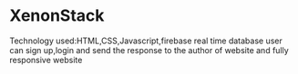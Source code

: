 # XenonStack
Technology used:HTML,CSS,Javascript,firebase real time database
user can sign up,login and send the response to the author of website and fully responsive website
